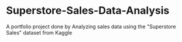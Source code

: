# Superstore-Sales-Data-Analysis
A portfolio project done by Analyzing sales data using the "Superstore Sales" dataset from Kaggle
